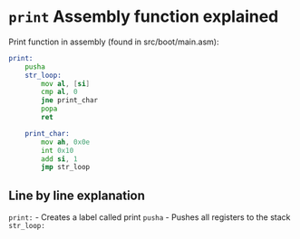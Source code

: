 # `print` Assembly function explained

Print function in assembly (found in src/boot/main.asm):
```asm
print:
    pusha
    str_loop:
        mov al, [si]
        cmp al, 0
        jne print_char
        popa
        ret

    print_char: 
        mov ah, 0x0e
        int 0x10
        add si, 1
        jmp str_loop
``` 


## Line by line explanation

`print:` - Creates a label called print
`pusha` - Pushes all registers to the stack
`str_loop:`